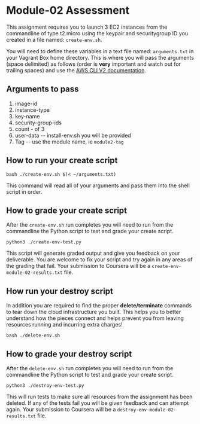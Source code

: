 # Module-02 Assessment

This assignment requires you to launch 3 EC2 instances from the commandline of type t2.micro using the keypair and securitygroup ID you created in a file named: `create-env.sh`.
 
You will need to define these variables in a text file named: `arguments.txt` in your Vagrant Box home directory. This is where you will pass the arguments (space delimited) as follows (order is **very** important and watch out for trailing spaces) and use the [AWS CLI V2 documentation](https://awscli.amazonaws.com/v2/documentation/api/latest/reference/index.html "webpage for AWS CLI v2 documentation").

## Arguments to pass

1) image-id
1) instance-type
1) key-name
1) security-group-ids
1) count - of 3
1) user-data -- install-env.sh you will be provided 
1) Tag -- use the module name, ie `module2-tag`

## How to run your create script

`bash ./create-env.sh $(< ~/arguments.txt)`

This command will read all of your arguments and pass them into the shell script in order.

## How to grade your create script

After the `create-env.sh` run completes you will need to run from the commandline the Python script to test and grade your create script.

`python3 ./create-env-test.py` 

This script will generate graded output and give you feedback on your deliverable. You are welcome to fix your script and try again in any areas of the grading that fail. Your submission to Coursera will be a `create-env-module-02-results.txt` file.

## How run your destroy script

In addition you are required to find the proper **delete/terminate** commands to tear down the cloud infrastructure you built. This helps you to better understand how the pieces connect and helps prevent you from leaving resources running and incurring extra charges!

`bash ./delete-env.sh`

## How to grade your destroy script

After the `delete-env.sh` run completes you will need to run from the commandline the Python script to test and grade your create script.

`python3 ./destroy-env-test.py`

This will run tests to make sure all resources from the assignment has been deleted. If any of the tests fail you will be given feedback and can attempt again. Your submission to Coursera will be a `destroy-env-module-02-results.txt` file.
